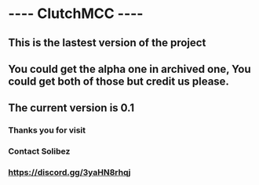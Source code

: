 # ---- ClutchMCC ----

## This is the lastest version of the project
## You could get the alpha one in archived one, You could get both of those but credit us please.
## The current version is 0.1

### Thanks you for visit
### Contact Solibez
### https://discord.gg/3yaHN8rhqj